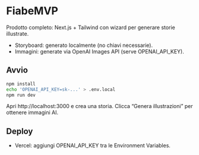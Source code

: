 # FiabeMVP
Prodotto completo: Next.js + Tailwind con wizard per generare storie illustrate.
- Storyboard: generato localmente (no chiavi necessarie).
- Immagini: generate via OpenAI Images API (serve OPENAI_API_KEY).

## Avvio
```bash
npm install
echo 'OPENAI_API_KEY=sk-...' > .env.local
npm run dev
```

Apri http://localhost:3000 e crea una storia. Clicca “Genera illustrazioni” per ottenere immagini AI.

## Deploy
- Vercel: aggiungi OPENAI_API_KEY tra le Environment Variables.
